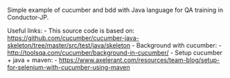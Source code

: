 Simple example of cucumber and bdd with Java language for QA training in Conductor-JP.

Useful links:
	- This source code is based on: https://github.com/cucumber/cucumber-java-skeleton/tree/master/src/test/java/skeleton
	- Background with cucumber:
		- http://toolsqa.com/cucumber/background-in-cucumber/
	- Setup cucumber + java + maven:
		- https://www.axelerant.com/resources/team-blog/setup-for-selenium-with-cucumber-using-maven



